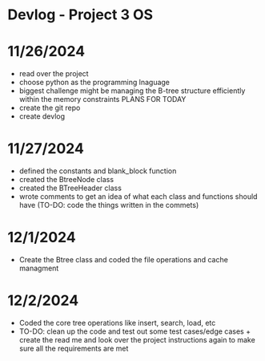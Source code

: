 # Devlog - Project 3 OS

# 11/26/2024
 - read over the project 
 - choose python as the programming lnaguage 
 - biggest challenge might be managing the B-tree structure efficiently within the memory constraints
 PLANS FOR TODAY 
 - create the git repo 
 - create devlog 

# 11/27/2024
- defined the constants and blank_block function 
- created the BtreeNode class 
- created the BTreeHeader class
- wrote comments to get an idea of what each class and functions should have (TO-DO: code the things written in the commets)

# 12/1/2024
- Create the Btree class and coded the file operations and cache managment  

# 12/2/2024
- Coded the core tree operations like insert, search, load, etc 
- TO-DO: clean up the code and test out some test cases/edge cases + create the read me and look over the project instructions again to make sure all the requirements are met 
